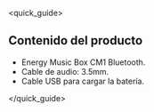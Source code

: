 <quick_guide>
## Contenido del producto

* Energy Music Box CM1 Bluetooth.
* Cable de audio: 3.5mm.
* Cable USB para cargar la batería.

</unique> </quick_guide>
